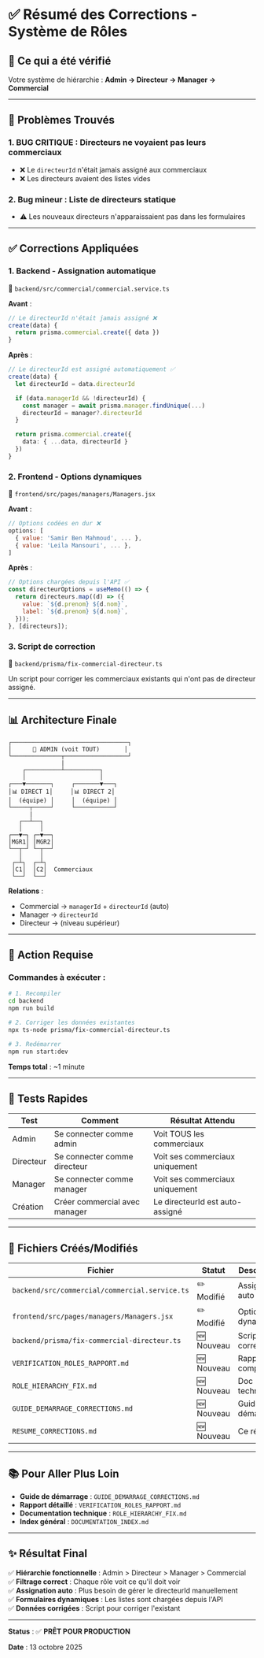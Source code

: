 # ✅ Résumé des Corrections - Système de Rôles

## 🎯 Ce qui a été vérifié

Votre système de hiérarchie : **Admin → Directeur → Manager → Commercial**

---

## 🔴 Problèmes Trouvés

### 1. **BUG CRITIQUE** : Directeurs ne voyaient pas leurs commerciaux

- ❌ Le `directeurId` n'était jamais assigné aux commerciaux
- ❌ Les directeurs avaient des listes vides

### 2. **Bug mineur** : Liste de directeurs statique

- ⚠️ Les nouveaux directeurs n'apparaissaient pas dans les formulaires

---

## ✅ Corrections Appliquées

### 1. **Backend** - Assignation automatique

📁 `backend/src/commercial/commercial.service.ts`

**Avant** :

```typescript
// Le directeurId n'était jamais assigné ❌
create(data) {
  return prisma.commercial.create({ data })
}
```

**Après** :

```typescript
// Le directeurId est assigné automatiquement ✅
create(data) {
  let directeurId = data.directeurId

  if (data.managerId && !directeurId) {
    const manager = await prisma.manager.findUnique(...)
    directeurId = manager?.directeurId
  }

  return prisma.commercial.create({
    data: { ...data, directeurId }
  })
}
```

### 2. **Frontend** - Options dynamiques

📁 `frontend/src/pages/managers/Managers.jsx`

**Avant** :

```javascript
// Options codées en dur ❌
options: [
  { value: 'Samir Ben Mahmoud', ... },
  { value: 'Leila Mansouri', ... },
]
```

**Après** :

```javascript
// Options chargées depuis l'API ✅
const directeurOptions = useMemo(() => {
  return directeurs.map((d) => ({
    value: `${d.prenom} ${d.nom}`,
    label: `${d.prenom} ${d.nom}`,
  }));
}, [directeurs]);
```

### 3. **Script de correction**

📁 `backend/prisma/fix-commercial-directeur.ts`

Un script pour corriger les commerciaux existants qui n'ont pas de directeur assigné.

---

## 📊 Architecture Finale

```
┌─────────────────────────────────┐
│      👑 ADMIN (voit TOUT)       │
└──────────────┬──────────────────┘
               |
    ┌──────────┴──────────┐
    │                     │
┌───▼───────┐     ┌───────▼───┐
│📊 DIRECT 1│     │📊 DIRECT 2│
│  (équipe) │     │  (équipe) │
└─────┬─────┘     └───────────┘
      |
   ┌──┴──┐
   │     │
┌──▼─┐ ┌─▼──┐
│MGR1│ │MGR2│
└──┬─┘ └─┬──┘
   │     │
 ┌─┴┐  ┌─┴┐
 │C1│  │C2│  Commerciaux
 └──┘  └──┘
```

**Relations** :

- Commercial → `managerId` + `directeurId` (auto)
- Manager → `directeurId`
- Directeur → (niveau supérieur)

---

## 🚀 Action Requise

### Commandes à exécuter :

```bash
# 1. Recompiler
cd backend
npm run build

# 2. Corriger les données existantes
npx ts-node prisma/fix-commercial-directeur.ts

# 3. Redémarrer
npm run start:dev
```

**Temps total** : ~1 minute

---

## 🧪 Tests Rapides

| Test      | Comment                       | Résultat Attendu                |
| --------- | ----------------------------- | ------------------------------- |
| Admin     | Se connecter comme admin      | Voit TOUS les commerciaux       |
| Directeur | Se connecter comme directeur  | Voit ses commerciaux uniquement |
| Manager   | Se connecter comme manager    | Voit ses commerciaux uniquement |
| Création  | Créer commercial avec manager | Le directeurId est auto-assigné |

---

## 📁 Fichiers Créés/Modifiés

| Fichier                                        | Statut     | Description        |
| ---------------------------------------------- | ---------- | ------------------ |
| `backend/src/commercial/commercial.service.ts` | ✏️ Modifié | Assignation auto   |
| `frontend/src/pages/managers/Managers.jsx`     | ✏️ Modifié | Options dynamiques |
| `backend/prisma/fix-commercial-directeur.ts`   | 🆕 Nouveau | Script correction  |
| `VERIFICATION_ROLES_RAPPORT.md`                | 🆕 Nouveau | Rapport complet    |
| `ROLE_HIERARCHY_FIX.md`                        | 🆕 Nouveau | Doc technique      |
| `GUIDE_DEMARRAGE_CORRECTIONS.md`               | 🆕 Nouveau | Guide démarrage    |
| `RESUME_CORRECTIONS.md`                        | 🆕 Nouveau | Ce résumé          |

---

## 📚 Pour Aller Plus Loin

- **Guide de démarrage** : `GUIDE_DEMARRAGE_CORRECTIONS.md`
- **Rapport détaillé** : `VERIFICATION_ROLES_RAPPORT.md`
- **Documentation technique** : `ROLE_HIERARCHY_FIX.md`
- **Index général** : `DOCUMENTATION_INDEX.md`

---

## ✨ Résultat Final

✅ **Hiérarchie fonctionnelle** : Admin > Directeur > Manager > Commercial  
✅ **Filtrage correct** : Chaque rôle voit ce qu'il doit voir  
✅ **Assignation auto** : Plus besoin de gérer le directeurId manuellement  
✅ **Formulaires dynamiques** : Les listes sont chargées depuis l'API  
✅ **Données corrigées** : Script pour corriger l'existant

---

**Status** : ✅ **PRÊT POUR PRODUCTION**

**Date** : 13 octobre 2025
